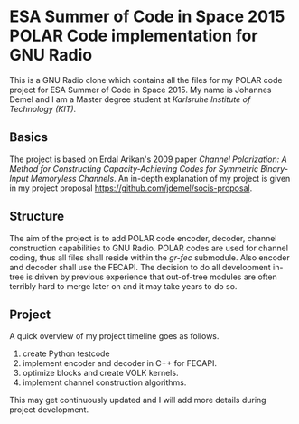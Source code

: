ESA Summer of Code in Space 2015 POLAR Code implementation for GNU Radio
================

This is a GNU Radio clone which contains all the files for my POLAR code project for ESA Summer of Code in Space 2015. My name is Johannes Demel and I am a Master degree student at *Karlsruhe Institute of Technology (KIT)*.

Basics
----------
The project is based on Erdal Arikan's 2009 paper *Channel Polarization: A Method for Constructing Capacity-Achieving Codes for Symmetric Binary-Input Memoryless Channels*. An in-depth explanation of my project is given in my project proposal <https://github.com/jdemel/socis-proposal>.

Structure
----------
The aim of the project is to add POLAR code encoder, decoder, channel construction capabilities to GNU Radio. POLAR codes are used for channel coding, thus all files shall reside within the *gr-fec* submodule. Also encoder and decoder shall use the FECAPI. The decision to do all development in-tree is driven by previous experience that out-of-tree modules are often terribly hard to merge later on and it may take years to do so.

Project
-------
A quick overview of my project timeline goes as follows.

1. create Python testcode
2. implement encoder and decoder in C++ for FECAPI.
3. optimize blocks and create VOLK kernels.
4. implement channel construction algorithms.

This may get continuously updated and I will add more details during project development.